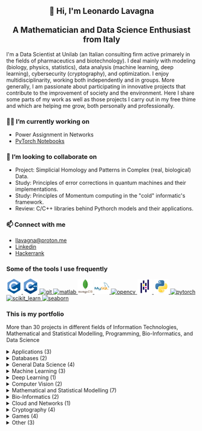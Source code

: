 <h2 align="center"> 👋 Hi, I'm Leonardo Lavagna <br /><br /> A Mathematician and Data Science Enthusiast from Italy</h2>
I'm a Data Scientist at Unilab (an Italian consulting firm active primarely in the fields of pharmaceutics and biotechnology). I deal mainly with modeling (biology, physics, statistics), data analysis (machine learning, deep learning), cybersecurity (cryptography), and optimization. I enjoy multidisciplinarity, working both independently and in groups. More generally, I am passionate about participating in innovative projects that contribute to the improvement of society and the environment. Here I share some parts of my work as well as those projects I carry out in my free thime and which are helping me grow, both personally and professionally. 

### 👨‍💻 I’m currently working on 
- Power Assignment in Networks
- [PyTorch Notebooks](https://github.com/leonardoLavagna/PyTorch-Notebooks)

### 👥 I’m looking to collaborate on 
- Project: Simplicial Homology and Patterns in Complex (real, biological) Data. 
- Study: Principles of error corrections in quantum machines and their implementations.
- Study: Principles of Momentum computing in the "cold" informatic's framework.
- Review: C/C++ libraries behind Pythorch models and their applications.

### 📫 Connect with me  
- llavagna@proton.me 
- [Linkedin](https://www.linkedin.com/in/leonardo-lavagna-0675a81a2/)
- [Hackerrank](https://www.hackerrank.com/lavagna/)


<h3 align="left">Some of the tools I use frequently</h3>
<p align="left"> <a href="https://www.cprogramming.com/" target="_blank" rel="noreferrer"> <img src="https://raw.githubusercontent.com/devicons/devicon/master/icons/c/c-original.svg" alt="c" width="40" height="40"/> </a> <a href="https://www.w3schools.com/cpp/" target="_blank" rel="noreferrer"> <img src="https://raw.githubusercontent.com/devicons/devicon/master/icons/cplusplus/cplusplus-original.svg" alt="cplusplus" width="40" height="40"/> </a> <a href="https://git-scm.com/" target="_blank" rel="noreferrer"> <img src="https://www.vectorlogo.zone/logos/git-scm/git-scm-icon.svg" alt="git" width="40" height="40"/> </a> <a href="https://www.mathworks.com/" target="_blank" rel="noreferrer"> <img src="https://upload.wikimedia.org/wikipedia/commons/2/21/Matlab_Logo.png" alt="matlab" width="40" height="40"/> </a> <a href="https://www.mongodb.com/" target="_blank" rel="noreferrer"> <img src="https://raw.githubusercontent.com/devicons/devicon/master/icons/mongodb/mongodb-original-wordmark.svg" alt="mongodb" width="40" height="40"/> </a> <a href="https://www.mysql.com/" target="_blank" rel="noreferrer"> <img src="https://raw.githubusercontent.com/devicons/devicon/master/icons/mysql/mysql-original-wordmark.svg" alt="mysql" width="40" height="40"/> </a> <a href="https://opencv.org/" target="_blank" rel="noreferrer"> <img src="https://www.vectorlogo.zone/logos/opencv/opencv-icon.svg" alt="opencv" width="40" height="40"/> </a> <a href="https://pandas.pydata.org/" target="_blank" rel="noreferrer"> <img src="https://raw.githubusercontent.com/devicons/devicon/2ae2a900d2f041da66e950e4d48052658d850630/icons/pandas/pandas-original.svg" alt="pandas" width="40" height="40"/> </a> <a href="https://www.python.org" target="_blank" rel="noreferrer"> <img src="https://raw.githubusercontent.com/devicons/devicon/master/icons/python/python-original.svg" alt="python" width="40" height="40"/> </a> <a href="https://pytorch.org/" target="_blank" rel="noreferrer"> <img src="https://www.vectorlogo.zone/logos/pytorch/pytorch-icon.svg" alt="pytorch" width="40" height="40"/> </a> <a href="https://scikit-learn.org/" target="_blank" rel="noreferrer"> <img src="https://upload.wikimedia.org/wikipedia/commons/0/05/Scikit_learn_logo_small.svg" alt="scikit_learn" width="40" height="40"/> </a> <a href="https://seaborn.pydata.org/" target="_blank" rel="noreferrer"> <img src="https://seaborn.pydata.org/_images/logo-mark-lightbg.svg" alt="seaborn" width="40" height="40"/> </a> </p>

### This is my portfolio 
More than 30 projects in different fields of Information Technologies, Mathematical and Statistical Modelling, Programming, Bio-Informatics, and Data Science
<details>
  <summary>Applications (3)</summary>
  
  1. 🧪 **Molecule Solubility Prediction App** 
  
     A simple app that predicts (using a linear model) the solubility of a given input molecule
     * GitHub Repository of the project: https://github.com/leonardoLavagna/melecule_solubility_app
     * App deployed on Streamlit: https://share.streamlit.io/leonardolavagna/melecule_solubility_app/main/solubility-app.py
  
  2. 🧬 **DNA nucleotide count App**
  
     A simple app the counts and analyses the number of nucleotides in an input DNA string
     * GitHub Repository of the project: https://github.com/leonardoLavagna/DNA-nucleotide-count-app
     * App deployed on Streamlit: https://share.streamlit.io/leonardolavagna/dna-nucleotide-count-app/main/dna-app.py
  
  3. 🌸 **Iris species prediction app**
  
     A simple app based on the famous Iris dataset that carries out a classification task using a random forest model
     * GitHub Repository of the project: https://github.com/leonardoLavagna/ml-iris-prediction-app
     * App deployed on Heroku: https://ml-iris-prediction-app.herokuapp.com
</details>

<details>
  <summary>Databases (2)</summary>
  
  1. 🦠 **Covid-19 Deaths Data Analysis** 
  
     A simple SQL database that if queried can be used to build interesting visualizations (e.g. on Tableau)
     * GitHub Repository of the project: https://github.com/leonardoLavagna/Covid-19-Analysis
     * First Visualization on Tableau: https://public.tableau.com/app/profile/leonardo.lavagna/viz/CovidProjectDashboardv1_1/Dashboard1?publish=yes
     * Second Visualization on Tableau: https://public.tableau.com/app/profile/leonardo.lavagna/viz/CoronavirusCOVID-19Cases_16489085239110/COVID-19GlobalView
  
  2. 👷 **Toy Employee**
  
     A simple toy database used to compare SQL and NoSQL features
     * GitHub Repository of the project: https://github.com/leonardoLavagna/Toy-Employee
  
</details>

<details>
  <summary>General Data Science (4)</summary>
  
  1. 🔎 **Simple Search Engines** 
  
     Create some (simple) Search Engines over the "Top Anime Series" from the list of MyAnimeList using Python and web scraping.
     * GitHub Repository of the project: https://github.com/leonardoLavagna/Simple-Search-Engine
  
  2. 🎮 **Steam Reviews Data Analysis**
  
     Study and exploration of some data about the gaming platform Steam
     * GitHub Repository of the project: https://github.com/leonardoLavagna/Steam-Reviews-Analysis
  
  3. 🎧 **Toy Shazam**
       
     Implementation of a simplified version of Shazam by dealing with hashing algorithms
     * GitHub Repository of the project: https://github.com/leonardoLavagna/Toy-Shazam
  
  4. 📈 **Digitalization of ECGs**
  
     Given an ECG image it get transformed in digital form
     * GitHub Repository of the project: https://github.com/leonardoLavagna/Digitalization-ECGs
   
     
</details>

<details>
  <summary>Machine Learning (3)</summary>
  
  1. ❤️‍🩹 **Heart Disease Prediction** 
  
     Different models to evaluate the risk of cardiovascular diseases
     * GitHub Repository of the project: https://github.com/leonardoLavagna/Heart-disease-prediction
     * Report: https://github.com/leonardoLavagna/Heart-disease-prediction/blob/main/report.pdf
  
  2. 🚙 **Tesla stock price Analysis and Prediction**
     
     Using the library yfinance and webscraping the historycal share price and revenues of Tesla are studied
     with a classic logistic regression, an XGB Classifier and a Recurrent Neural Network
     * GitHub Repository of the project: https://github.com/leonardoLavagna/tesla-stock-and-revenues-analysis
  
  3. ⚓ **Image Classification with Real World Data Distributions**
  
     A private kaggle competition organized by [Leonardo Labs](https://www.leonardo.com/en/innovation-technology/leonardo-labs) 
     and Sapienza University of Rome. The image classification was done using neural networks.
     * GitHub Repository of the project: https://github.com/leonardoLavagna/Leonardo-Labs-Competition
</details>

<details>
  <summary>Deep Learning (1)</summary>
  
  1. 🔦 **PyTorch Notebooks**
     
     A series of notebooks to familiarize with some important data processing and analysis pipelines based on PyTorch
     * GitHub Repository of the project: https://github.com/leonardoLavagna/PyTorch-Notebooks
     
</details>

<details>
  <summary>Computer Vision (2)</summary>
  
  1. 👀 **Experiments with images**
  
     Some computer vision experiments using the python library cv2 and some matrix completion techniques.
     * GitHub Repository of the project: https://github.com/leonardoLavagna/Computer-Vision
  
  2. 🕵️ **Image identification via filtering and color hisotgrams**
  
     Image identification based on filters, convolution, and color histograms.
     * GitHub Repository of the project: https://github.com/leonardoLavagna/image-classification
     
</details>

<details>
  <summary>Mathematical and Statistical Modelling (7)</summary>
  
  1. 🎵 **Note extraction from sound**
  
     A signal processing tool that turn a song into playable sheet music.
     * GitHub Repository of the project: https://github.com/leonardoLavagna/note_extraction
  
  2. 😷 **Epidemic-modelling**
    
     Simulations of various SIR-related models on a network.
     * GitHub Repository of the project: https://github.com/leonardoLavagna/Epidemic-modelling
     
  3. **Waves Simulations**
    
     ...
     * GitHub Repository of the project 
  
  4. 🚔 **Statistical Analysis of Rome Car Accidents**
  
     Using the observed outcomes of the number of car accidents in Rome in 2021 a complete Bayesian analysis is carried out with a conditionally i.i.d. Poisson distribution statistical model. 
     * GitHub Repository of the project: https://github.com/leonardoLavagna/Rome-car-accidents
  
  5. **Statistical Evaluation of the lifetime of innovative light bulbs**
  
     ...
     * GitHub Repository of the project 
  
  6. **Financial Portfolio Optimization**
    
     ...
     * GitHub Repository of the project 
  
  7. **A follow-up study on the paper of Carlin and Gelfand (1991)**
  
     ...
     * GitHub Repository of the project 
  
</details>

<details>
  <summary>Bio-Informatics (2)</summary>
  
  1.  💊 **Drug Repurposing**
  
      Find new drugs, as well as currently used drugs, associated to Hypertensive Disease using a network approach
      * GitHub Repository of the project: https://github.com/leonardoLavagna/Drug-repurposing
      * Report: https://github.com/leonardoLavagna/Drug-repurposing/blob/main/report.pdf
    
  2. 🏥 **Prostate Cancer Genomic Study**
  
     We will study from the perspective of Precision Medicine the Prostate Adenocarcinoma Data from the well known [GDC data Portal](https://portal.gdc.cancer.gov/projects/TCGA-PRAD). The main goal of this project is to find hub genes related to the tumor condition.
     * GitHub Repository of the project: https://github.com/leonardoLavagna/TCGA-PRAD
     * Report: https://github.com/leonardoLavagna/TCGA-PRAD/blob/main/report.pdf
 
  
</details>

<details>
  <summary>Cloud and Networks (1)</summary>
  
  1. 🌐 **Programming Internet Sockets**
  
     Scripts to implement a web server, a pinger, a mail server and a web proxy
     * GitHub Repository of the project: https://github.com/leonardoLavagna/Socket-Programming
     
</details>

<details>
  <summary>Cryptography (4)</summary>
  
  1. 🔐 **Inside Rijndael**
  
     Code and Comments to recreate AES S-Boxes for encryption and decryption 
     * GitHub Repository of the project: https://github.com/leonardoLavagna/Inside-Rijndael
  
  2. **Classic Ciphers**
   
     ...
     * GitHub Repository of the project 
  
  3. **Random Password Generator**
  
     ...
     * GitHub Repository of the project 
  
  4. **RSA**
  
     ...
     * GitHub Repository of the project 
  
</details>
  
<details>
  <summary>Games (4)</summary>
  
  1. 🔢 **Sudoku Solver**
  
     A sudoku solver program (written in italian) based on backtracking in C.
     * GitHub Repository of the project: https://github.com/leonardoLavagna/sudoku-solver
     * Interactive code that can be used to play: https://www.onlinegdb.com/IxcNlN-wH
  
  2. ♟️ **Chess in C**
  
     Implementation of the game of chess in C/C++ from scratch
     * GitHub Repository of the project: https://github.com/leonardoLavagna/Chess-in-C
  
  3. 💱 **Hang Man**
  
     A Python program to play the hangman game
     * GitHub Repository of the project: https://github.com/leonardoLavagna/hangman-game 
     * Interactive code that can be used to play: https://onlinegdb.com/Ym61-W2Qm 
  
  4. **Nim, Tris and Hanoi Towers**
  
     ...
     * GitHub Repository of the project 
     
</details>

<details>
  <summary>Other (3)</summary>
  
  1. **Tiny C**
  
     ...
     * GitHub Repository of the project 
  
  2. **Libraries for Sorting and Searching in C**
  
     ...
     * GitHub Repository of the project 
  
  3. **A Collection of Programming Pearls**
  
     ...
     * GitHub Repository of the project 
     
</details>

